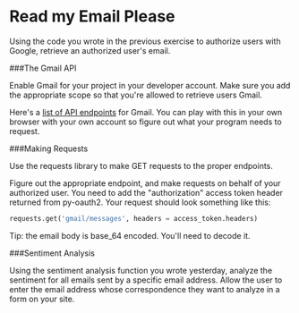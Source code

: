 Read my Email Please
====================
Using the code you wrote in the previous exercise to authorize users with Google, retrieve an authorized user's email.

###The Gmail API

Enable Gmail for your project in your developer account. Make sure you add the appropriate scope so that you're allowed to retrieve users Gmail.

Here's a [list of API endpoints](http://developers.google.com/apis-explorer/#p/gmail/v1/) for Gmail. You can play with this in your own browser with your own account so figure out what your program needs to request.

###Making Requests

Use the requests library to make GET requests to the proper endpoints.

Figure out the appropriate endpoint, and make requests on behalf of your authorized user. You need to add the "authorization" access token header returned from py-oauth2. Your request should look something like this:
```py
requests.get('gmail/messages', headers = access_token.headers)
```
Tip: the email body is base_64 encoded. You'll need to decode it.

###Sentiment Analysis

Using the sentiment analysis function you wrote yesterday, analyze the sentiment for all emails sent by a specific email address. Allow the user to enter the email address whose correspondence they want to analyze in a form on your site.
